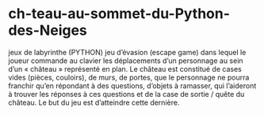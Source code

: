 # ch-teau-au-sommet-du-Python-des-Neiges
jeux de labyrinthe (PYTHON)
 jeu d’évasion (escape game) dans lequel le joueur commande au clavier les déplacements d’un personnage au sein d’un « château » représenté en plan. Le château est constitué de cases vides (pièces, couloirs), de murs, de portes, que le personnage ne pourra franchir qu’en répondant à des questions, d’objets à ramasser, qui l’aideront à trouver les réponses à ces questions et de la case de sortie / quête du château. Le but du jeu est d’atteindre cette dernière.
